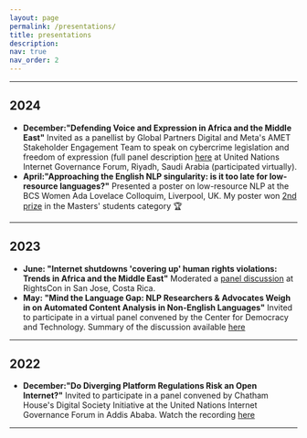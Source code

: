 ```yaml
---
layout: page
permalink: /presentations/
title: presentations
description:
nav: true
nav_order: 2
---
```


<!-- _pages/presentations.md -->

---
2024
---

- **December:"Defending Voice and Expression in Africa and the Middle East"**
Invited as a panellist by Global Partners Digital and Meta's AMET Stakeholder Engagement Team to speak on cybercrime legislation and freedom of expression  (full panel description [here](https://igf2024.sched.com/event/1sYeR/ws-181-defending-voice-expression-in-africa-and-the-middle-east) at United Nations Internet Governance Forum, Riyadh, Saudi Arabia (participated virtually). 
- **April:"Approaching the English NLP singularity: is it too late for low-resource languages?"**
Presented a poster on low-resource NLP at the BCS Women Ada Lovelace Colloquim, Liverpool, UK. My poster won [2nd prize](https://x.com/bcs_lovelace/status/1775922009718804675?lang=en) in the Masters' students category 🏆

---
2023
---

- **June: "Internet shutdowns 'covering up' human rights violations: Trends in Africa and the Middle East"**
Moderated a [panel discussion](https://x.com/GlobalPartnersD/status/1665736747173527553?s=20) at RightsCon in San Jose, Costa Rica.
- **May: "Mind the Language Gap: NLP Researchers & Advocates Weigh in on Automated Content Analysis in Non-English Languages"**
Invited to participate in a virtual panel convened by the Center for Democracy and Technology. Summary of the discussion available [here](https://cdt.org/insights/mind-the-language-gap-nlp-researchers-advocates-weigh-in-on-automated-content-analysis-in-non-english-languages/)


---
2022
---
- **December:"Do Diverging Platform Regulations Risk an Open Internet?"**
  Invited to participate in a panel convened by Chatham House's Digital Society Initiative at the United Nations Internet Governance Forum in Addis Ababa.  Watch the recording [here](https://youtu.be/CRY9_P_qkdU?feature=shared&t=1432)
---


